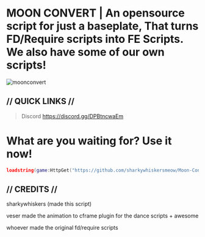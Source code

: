 # MOON CONVERT | An opensource script for just a baseplate, That turns FD/Require scripts into FE Scripts. We also have some of our own scripts!

![moonconvert](https://github.com/sharkywhiskersmeow/Moon-Convert/raw/main/moonconvert.png)

## // QUICK LINKS //

> Discord https://discord.gg/DPBtncwaEm

# What are you waiting for? Use it now!

```lua
loadstring(game:HttpGet("https://github.com/sharkywhiskersmeow/Moon-Convert/raw/main/Scripts/Main/Moon%20Convert.lua", true))()
```

## // CREDITS //

sharkywhiskers (made this script)

veser made the animation to cframe plugin for the dance scripts + awesome

whoever made the original fd/require scripts
